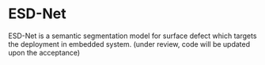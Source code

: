 # ESD-Net
ESD-Net is a semantic segmentation model for surface defect which targets the deployment in embedded system. (under review, code will be updated upon the acceptance)
